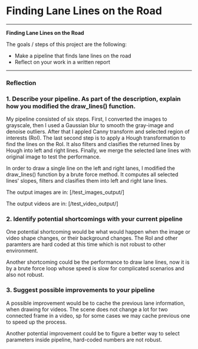 # **Finding Lane Lines on the Road** 

---

**Finding Lane Lines on the Road**

The goals / steps of this project are the following:
* Make a pipeline that finds lane lines on the road
* Reflect on your work in a written report

---

### Reflection

### 1. Describe your pipeline. As part of the description, explain how you modified the draw_lines() function.

My pipeline consisted of six steps. 
First, I converted the images to grayscale, then I used a Gaussian blur to smooth the gray-image and denoise outliers.
After that I appled Canny transform and selected region of interests (RoI).
The last second step is to apply a Hough transformation to find the lines on the RoI. 
It also filters and clasifies the returned lines by Hough into left and right lines.
Finally, we merge the selected lane lines with original image to test the performance.

In order to draw a single line on the left and right lanes, I modified the draw_lines() function by a brute force method. It computes all selected lines' slopes, filters and clasifies them into left and right lane lines. 

The output images are in: [/test_images_output/]

The output videos are in: [/test_video_output/]


### 2. Identify potential shortcomings with your current pipeline


One potential shortcoming would be what would happen when the image or video shape changes, or their background changes. 
The RoI and other paramters are hard coded at this time which is not robust to other environment.

Another shortcoming could be the performance to draw lane lines, now it is by a brute force loop whose speed is slow for complicated scenarios and also not robust.


### 3. Suggest possible improvements to your pipeline

A possible improvement would be to cache the previous lane information, when drawing for videos. The scene does not change a lot for two connected frame in a video, sp for some cases we may cache previous one to speed up the process.

Another potential improvement could be to figure a better way to select parameters inside pipeline, hard-coded numbers are not robust.
